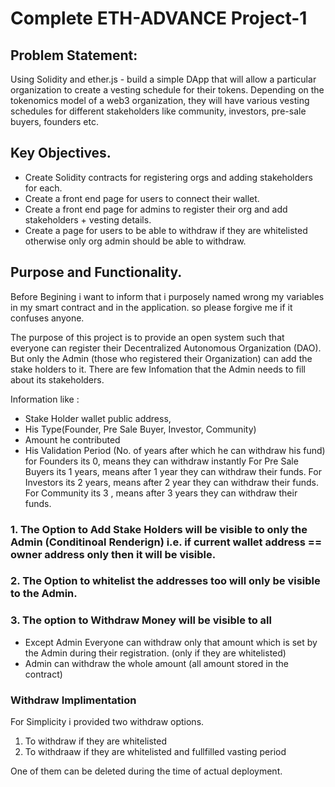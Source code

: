 # Complete ETH-ADVANCE Project-1

## Problem Statement:

Using Solidity and ether.js - build a simple DApp that will allow a particular organization to create a vesting schedule for their tokens. Depending on the tokenomics model of a web3 organization, they will have various vesting schedules for different stakeholders like community, investors, pre-sale buyers, founders etc.

## Key Objectives.

- Create Solidity contracts for registering orgs and adding stakeholders for each.
- Create a front end page for users to connect their wallet.
- Create a front end page for admins to register their org and add stakeholders + vesting details.
- Create a page for users to be able to withdraw if they are whitelisted otherwise only org admin should be able to withdraw.

## Purpose and Functionality.

Before Begining i want to inform that i purposely named wrong my variables in my smart contract and in the application. so please forgive me if it confuses anyone.

The purpose of this project is to provide an open system such that everyone can register their Decentralized Autonomous Organization (DAO). But only the Admin (those who registered their Organization) can add the stake holders to it. There are few Infomation that the Admin needs to fill about its stakeholders.

Information like :

- Stake Holder wallet public address,
- His Type(Founder, Pre Sale Buyer, Investor, Community)
- Amount he contributed
- His Validation Period (No. of years after which he can withdraw his fund)
  for Founders its 0, means they can withdraw instantly
  For Pre Sale Buyers its 1 years, means after 1 year they can withdraw their funds.
  For Investors its 2 years, means after 2 year they can withdraw their funds.
  For Community its 3 , means after 3 years they can withdraw their funds.

### 1. The Option to Add Stake Holders will be visible to only the Admin (Conditinoal Renderign) i.e. if current wallet address == owner address only then it will be visible.

### 2. The Option to whitelist the addresses too will only be visible to the Admin.

### 3. The option to Withdraw Money will be visible to all

- Except Admin Everyone can withdraw only that amount which is set by the Admin during their registration. (only if they are whitelisted)
- Admin can withdraw the whole amount (all amount stored in the contract)

### Withdraw Implimentation

For Simplicity i provided two withdraw options.

1. To withdraw if they are whitelisted
2. To withdraaw if they are whitelisted and fullfilled vasting period

One of them can be deleted during the time of actual deployment.
